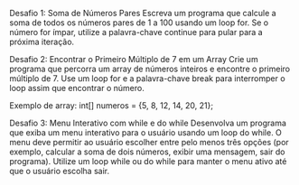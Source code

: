 Desafio 1: Soma de Números Pares
Escreva um programa que calcule a soma de todos os números pares de 1 a 100 usando um loop for. Se o número for ímpar, utilize a palavra-chave continue para pular para a próxima iteração.

Desafio 2: Encontrar o Primeiro Múltiplo de 7 em um Array
Crie um programa que percorra um array de números inteiros e encontre o primeiro múltiplo de 7. Use um loop for e a palavra-chave break para interromper o loop assim que encontrar o número.

Exemplo de array: int[] numeros = {5, 8, 12, 14, 20, 21};

Desafio 3: Menu Interativo com while e do while
Desenvolva um programa que exiba um menu interativo para o usuário usando um loop do while. O menu deve permitir ao usuário escolher entre pelo menos três opções (por exemplo, calcular a soma de dois números, exibir uma mensagem, sair do programa). Utilize um loop while ou do while para manter o menu ativo até que o usuário escolha sair.
